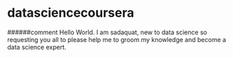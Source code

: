 # datasciencecoursera

######comment
Hello World. I am sadaquat, new to data science so requesting you all to please help me to groom my knowledge 
and become a data science expert.
